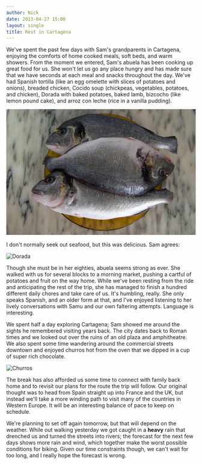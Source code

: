 ```yaml
---
author: Nick
date: 2013-04-27 15:00
layout: single
title: Rest in Cartagena
---
```

We've spent the past few days with Sam's grandparents in Cartagena, enjoying the
comforts of home cooked meals, soft beds, and warm showers. From the moment we
entered, Sam's abuela has been cooking up great food for us. She won't let us go
any place hungry and has made sure that we have seconds at each meal and snacks
throughout the day. We've had Spanish tortilla (like an egg omelette with slices
of potatoes and onions), breaded chicken, Cocido soup (chickpeas, vegetables,
potatoes, and chicken), Dorada with baked potatoes, baked lamb, bizcocho (like
lemon pound cake), and arroz con leche (rice in a vanilla pudding).

![Dorada](/img/2013/04/26/dorada.jpg)

I don't normally seek out seafood, but this was delicious. Sam agrees:

![Dorada](/img/2013/04/26/dorada-chomp.jpg)

Though she must be in her eighties, abuela seems strong as ever. She walked with
us for several blocks to a morning market, pushing a cartful of potatoes and
fruit on the way home. While we've been resting from the ride and anticipating
the rest of the trip, she has managed to finish a hundred different daily chores
and take care of us. It's humbling, really. She only speaks Spanish, and an
older form at that, and I've enjoyed listening to her lively conversations with
Samu and our own faltering attempts. Language is interesting.

We spent half a day exploring Cartagena; Sam showed me around the sights he
remembered visiting years back. The city dates back to Roman times and we looked
out over the ruins of an old plaza and amphitheatre. We also spent some time
wandering around the commercial streets downtown and enjoyed churros hot from
the oven that we dipped in a cup of super rich chocolate.

![Churros](/img/2013/04/26/churros.jpg)

The break has also afforded us some time to connect with family back home and
to revisit our plans for the route the trip will follow. Our original thought
was to head from Spain straight up into France and the UK, but instead we'll
take a more winding path to visit many of the countries in Western Europe. It
will be an interesting balance of pace to keep on schedule.

We're planning to set off again tomorrow, but that will depend on the weather.
While out walking yesterday we got caught in a **heavy** rain that drenched us
and turned the streets into rivers; the forecast for the next few days shows
more rain and wind, which together make the worst possible conditions for
biking. Given our time constraints though, we can't wait for too long, and I
really hope the forecast is wrong.
